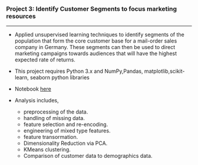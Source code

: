 ### Project 3: Identify Customer Segments to focus marketing resources
--------------------------------------------------------------
 - Applied unsupervised learning techniques to identify segments of the population that form the core customer base for a mail-order sales company in Germany. These segments can then be used to direct marketing campaigns towards audiences that will have the highest expected rate of returns.
 - This project requires Python 3.x and NumPy,Pandas, matplotlib,scikit-learn, seaborn python libraries
- Notebook [here](https://nbviewer.jupyter.org/github/leinada/Udacity/blob/master/project2_imageClassifierUsingPyTorch/ImageClassifierProject.ipynb)
- Analysis includes,

  * preprocessing of the data.
  * handling of missing data.
  * feature selection and re-encoding.
  * engineering of mixed type features.
  * feature transormation.
  * Dimensionality Reduction via PCA.
  * KMeans clustering.
  * Comparison of customer data to demographics data.
